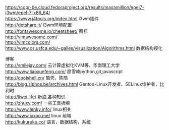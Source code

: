 https://copr-be.cloud.fedoraproject.org/results/maxamillion/epel7-i3wm/epel-7-x86_64/  
https://www.j4tools.org/index.html  i3wm插件  
http://dotshare.it/ i3wm环境配置  
http://fontawesome.io/cheatsheet/   图标  
http://vimawesome.com/  
http://vimcolors.com/  
http://www.cs.usfca.edu/~galles/visualization/Algorithms.html  数据结构视化  


博客  
http://smilejay.com/    云计算虚拟化KVM等，华南理工大学  
http://www.liaoxuefeng.com/ 廖雪峰python,git,javascript  
http://coolshell.cn/    酷壳，陈皓  
http://blog.siphos.be/archives.html  Gentoo-Linux开发者、SELinux维护者，比利时  
http://liwei.life/  新浪,各种知识  
http://zhuxy.com/  一些工具折腾  
http://www.lenky.info/  linux相关  
http://www.ixxoo.me/    linux 前端  
http://kukuruku.co/ 语言，数据结构，系统  
